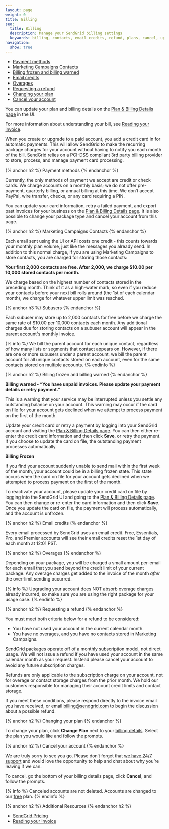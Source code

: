 ```yaml
---
layout: page
weight: 0
title: Billing
seo:
  title: Billing
  description: Manage your SendGrid billing settings
  keywords: billing, contacts, email credits, refund, plans, cancel, upgrade, downgrade
navigation:
  show: true
---
```


- [Payment methods](#-Payment-methods)
- [Marketing Campaigns Contacts](#-Marketing-Campaigns-Contacts)
- [Billing frozen and billing warned](#-Billing-frozen-and-warned)
- [Email credits](#-Email-credits)
- [Overages](#-Overages)
- [Requesting a refund](#-Requesting-a-refund)
- [Changing your plan](#-Changing-your-plan)
- [Cancel your account](#-Cancel-your-account)

You can update your plan and billing details on the [Plan & Billing Details page](https://app.sendgrid.com/settings/billing) in the UI.

For more information about understanding your bill, see [Reading your invoice]({{root_url}}/Help/Account_and_Settings/reading_your_invoice.html).

When you create or upgrade to a paid account, you add a credit card in for automatic payments. This will allow SendGrid to make the recurring package charges for your account without having to notify you each month of the bill. SendGrid relies on a PCI-DSS compliant 3rd party billing provider to store, process, and manage payment card processing.

{% anchor h2 %}
Payment methods
{% endanchor %}

Currently, the only methods of payment we accept are credit or check cards. We charge accounts on a monthly basis; we do not offer pre-payment, quarterly billing, or annual billing at this time. We don’t accept PayPal, wire transfer, checks, or any card requiring a PIN.

You can update your card information, retry a failed payment, and export past invoices for your business on the [Plan & Billing Details page](https://app.sendgrid.com/settings/billing). It is also possible to change your package type and cancel your account from this page.

{% anchor h2 %}
Marketing Campaigns Contacts
{% endanchor %}

Each email sent using the UI or API costs one credit - this counts towards your monthly plan volume, just like the messages you already send. In addition to this normal charge, if you are using Marketing Campaigns to store contacts, you are charged for storing those contacts:

**Your first 2,000 contacts are free. After 2,000, we charge $10.00 per 10,000 stored contacts per month.**

We charge based on the highest number of contacts stored in the preceding month. Think of it as a high-water mark, so even if you reduce your contacts before your next bill rolls around (the 1st of each calendar month), we charge for whatever upper limit was reached.

{% anchor h3 %}
Subusers
{% endanchor %}

Each subuser may store up to 2,000 contacts for free before we charge the same rate of $10.00 per 10,000 contacts each month. Any additional charges due for storing contacts on a subuser account will appear in the parent account's monthly invoice.

{% info %}
We bill the parent account for each unique contact, regardless of how many lists or segments that contact appears on. However, if there are one or more subusers under a parent account, we bill the parent account for all unique contacts stored on each account, even for the same contacts stored on multiple accounts.
{% endinfo %}

{% anchor h2 %}
Billing frozen and billing warned
{% endanchor %}

**Billing warned - “You have unpaid invoices. Please update your payment details or retry payment.”**

This is a warning that your service may be interrupted unless you settle any outstanding balance on your account. This warning may occur if the card on file for your account gets declined when we attempt to process payment on the first of the month.

Update your credit card or retry a payment by logging into your SendGrid account and visiting the [Plan & Billing Details page](https://app.sendgrid.com/settings/billing). You can then either re-enter the credit card information and then click **Save**, or retry the payment. If you choose to update the card on file, the outstanding payment processes automatically.

**Billing Frozen**

If you find your account suddenly unable to send mail within the first week of the month, your account could be in a billing frozen state. This state occurs when the card on file for your account gets declined when we attempted to process payment on the first of the month.

To reactivate your account, please update your credit card on file by logging into the SendGrid UI and going to the [Plan & Billing Details page](https://app.sendgrid.com/settings/billing). You can then change or re-enter the card information and then click **Save**. Once you update the card on file, the payment will process automatically, and the account is unfrozen.

{% anchor h2 %}
Email credits
{% endanchor %}

Every email processed by SendGrid uses an email credit. Free, Essentials, Pro, and Premier accounts will see their email credits reset the 1st day of each month at 12:01 PST.

{% anchor h2 %}
Overages
{% endanchor %}

Depending on your package, you will be charged a small amount per-email for each email that you send beyond the credit limit of your current package. Any overage charges get added to the invoice of the month _after_ the over-limit sending occurred.

{% info %}
Upgrading your account does NOT absorb overage charges already incurred, so make sure you are using the right package for your usage case.
{% endinfo %}

{% anchor h2 %}
Requesting a refund
{% endanchor %}

You must meet both criteria below for a refund to be considered:

- You have not used your account in the current calendar month.
- You have no overages, and you have no contacts stored in Marketing Campaigns.

SendGrid packages operate off of a monthly subscription model, not direct usage. We will not issue a refund if you have used your account in the same calendar month as your request. Instead please cancel your account to avoid any future subscription charges.

Refunds are only applicable to the subscription charge on your account, not for overage or contact storage charges from the prior month. We hold our customers responsible for managing their account credit limits and contact storage.

If you meet these conditions, please respond directly to the invoice email you have received, or email billing@sendgrid.com to begin the discussion about a possible refund.

{% anchor h2 %}
Changing your plan
{% endanchor %}

To change your plan, click **Change Plan** next to your [billing details](https://app.sendgrid.com/settings/billing). Select the plan you would like and follow the prompts.

{% anchor h2 %}
Cancel your account
{% endanchor %}

We are truly sorry to see you go. Please don’t forget that [we have 24/7 support]({{site.support_url}}) and would love the opportunity to help and chat about why you’re leaving if we can.

To cancel, go the bottom of your billing details page, click **Cancel**, and follow the prompts.

{% info %}
Canceled accounts are not deleted. Accounts are changed to our [free]({{site.site_url}}/free?mc=SendGrid%20Documentation) plan.
{% endinfo %}

{% anchor h2 %}
Additional Resources
{% endanchor h2 %}

- [SendGrid Pricing]({{site.site_url}}/pricing/)
- [Reading your invoice]({{root_url}}/Help/Account_and_Settings/reading_your_invoice.html)